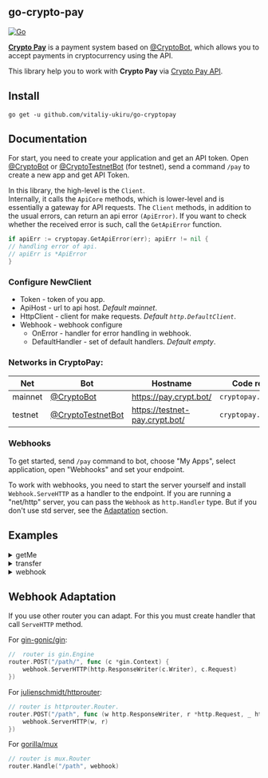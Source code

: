 ## go-crypto-pay
[![Go](https://github.com/vitaliy-ukiru/go-crypto-pay/actions/workflows/go.yml/badge.svg)](https://github.com/vitaliy-ukiru/go-crypto-pay/actions/workflows/go.yml)

**[Crypto Pay](http://t.me/CryptoBot/?start=pay)** is a payment system based
on [@CryptoBot](http://t.me/CryptoBot), which allows you to accept payments in cryptocurrency using the
API.

This library help you to work with **Crypto Pay**
via [Crypto Pay API](https://telegra.ph/Crypto-Pay-API-11-25).

## Install

```shell
go get -u github.com/vitaliy-ukiru/go-cryptopay
```

## Documentation

For start, you need to create your application and get an API token.
Open [@CryptoBot](http://t.me/CryptoBot?start=pay)
or [@CryptoTestnetBot](http://t.me/CryptoTestnetBot?start=pay) (for testnet), send a command `/pay` to
create a new app and get API Token.

In this library, the high-level is the `Client`.  
Internally, it calls the `ApiCore` methods, which is lower-level and is essentially a gateway for API
requests. The `Client` methods, in addition to the usual errors, can return an api error `(ApiError)`. If
you want to check whether the received error is such, call the `GetApiError` function.

```go
if apiErr := cryptopay.GetApiError(err); apiErr != nil {
// handling error of api. 
// apiErr is *ApiError
}
```

### Configure NewClient

- Token - token of you app.
- ApiHost - url to api host. _Default mainnet_.
- HttpClient - client for make requests. _Default `http.DefaultClient`_.
- Webhook - webhook configure
    - OnError - handler for error handling in webhook.
    - DefaultHandler - set of default handlers. _Default empty_.

### Networks in CryptoPay:

| Net     | Bot                                                          | Hostname                       | Code reference          |
|---------|--------------------------------------------------------------|--------------------------------|-------------------------|
| mainnet | [@CryptoBot](https://t.me/CryptoBot?start=pay)               | https://pay.crypt.bot/         | `cryptopay.MainNetHost` |
| testnet | [@CryptoTestnetBot](https://t.me/CryptoTestnetBot?start=pay) | https://testnet-pay.crypt.bot/ | `cryptopay.TestNetHost` |

### Webhooks

To get started, send `/pay` command to bot, choose "My Apps", select application, open "Webhooks" and set
your endpoint.

To work with webhooks, you need to start the server yourself and install `Webhook.ServeHTTP` as a handler
to the endpoint. If you are running a "net/http" server, you can pass the `Webhook` as `http.Handler`
type. But if you don't use std server, see the [Adaptation](#Webhook-Adaptation) section.

## Examples

<details>
<summary>getMe</summary>

```go
package main

import (
  "fmt"

  "github.com/vitaliy-ukiru/go-cryptopay"
)

func main() {
  client := cryptopay.NewClient(cryptopay.ClientSettings{
    Token:   "your_token_here",
    ApiHost: cryptopay.TestNetHost,
  })
  app, err := client.GetMe()
  if err != nil {
    panic(err)
  }
  fmt.Printf(
    "app_id=%d; name=%q; payment_bot=%q",
    app.Id,
    app.Name,
    app.PaymentBotUsername,
  )

}
```

</details>

<details>
<summary>transfer</summary>


```go
package main

import (
	"fmt"
	"time"

	"github.com/vitaliy-ukiru/go-cryptopay"
)

func main() {
	client := cryptopay.NewClient(cryptopay.ClientSettings{
		Token: "your_token",
	})
	transfer, err := client.DoTransfer(-1, cryptopay.USDT, 100, "generate unique data", cryptopay.DoTransferOptions{
		Comment: "You winner!",
	})
	if err != nil {
		panic(err)
	}
	fmt.Printf("Transfer completed at %s", transfer.CompletedAt.Format(time.RFC850))
}
```

</details>

<details>
<summary>webhook</summary>

```go
package main

import (
	"fmt"
	"net/http"
	"time"

	"github.com/vitaliy-ukiru/go-cryptopay"
)

func main() {
	client := cryptopay.NewClient(cryptopay.ClientSettings{
		Token: "your_token", // token required for webhooks, because using for verification updates
		Webhook: cryptopay.WebhookSettings{
			OnError: func(_ *http.Request, err error) {
				panic(err)
			},
		},
	})
	client.OnInvoicePaid(func(update *cryptopay.WebhookUpdate) {
		invoice := update.Payload
		fmt.Printf(
			"Invoice № %d for %s %s was paid on %s",
			invoice.Id,
			invoice.Amount,
			invoice.Asset,
			invoice.PaidAt.Format(time.RFC850))
	})
}
```

</details>

## Webhook Adaptation

If you use other router you can adapt. For this you must create handler that call `ServeHTTP` method.

For [gin-gonic/gin](https://github.com/gin-gonic/gin):

```go
//  router is gin.Engine
router.POST("/path/", func (c *gin.Context) {
    webhook.ServerHTTP(http.ResponseWriter(c.Writer), c.Request)
})
```

For [julienschmidt/httprouter](https://github.com/julienschmidt/httprouter):

```go
// router is httprouter.Router.
router.POST("/path", func (w http.ResponseWriter, r *http.Request, _ httprouter.Params) {
    webhook.ServerHTTP(w, r)
})
```

For [gorilla/mux](https://github.com/gorilla/mux)

```go
// router is mux.Router
router.Handle("/path", webhook)
```
